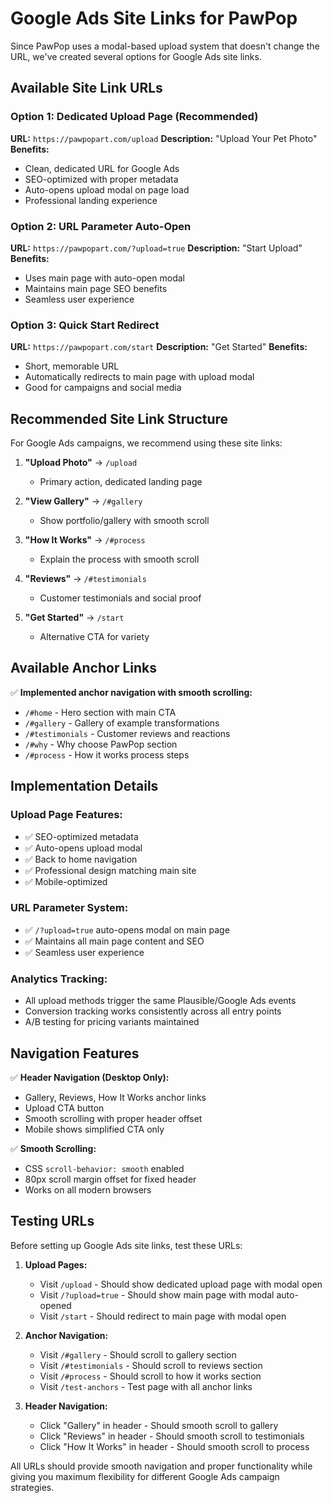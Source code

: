 # Google Ads Site Links for PawPop

Since PawPop uses a modal-based upload system that doesn't change the URL, we've created several options for Google Ads site links.

## Available Site Link URLs

### Option 1: Dedicated Upload Page (Recommended)
**URL:** `https://pawpopart.com/upload`
**Description:** "Upload Your Pet Photo"
**Benefits:**
- Clean, dedicated URL for Google Ads
- SEO-optimized with proper metadata
- Auto-opens upload modal on page load
- Professional landing experience

### Option 2: URL Parameter Auto-Open
**URL:** `https://pawpopart.com/?upload=true`
**Description:** "Start Upload"
**Benefits:**
- Uses main page with auto-open modal
- Maintains main page SEO benefits
- Seamless user experience

### Option 3: Quick Start Redirect
**URL:** `https://pawpopart.com/start`
**Description:** "Get Started"
**Benefits:**
- Short, memorable URL
- Automatically redirects to main page with upload modal
- Good for campaigns and social media

## Recommended Site Link Structure

For Google Ads campaigns, we recommend using these site links:

1. **"Upload Photo"** → `/upload`
   - Primary action, dedicated landing page
   
2. **"View Gallery"** → `/#gallery`
   - Show portfolio/gallery with smooth scroll
   
3. **"How It Works"** → `/#process`
   - Explain the process with smooth scroll
   
4. **"Reviews"** → `/#testimonials`
   - Customer testimonials and social proof

5. **"Get Started"** → `/start`
   - Alternative CTA for variety

## Available Anchor Links

✅ **Implemented anchor navigation with smooth scrolling:**

- `/#home` - Hero section with main CTA
- `/#gallery` - Gallery of example transformations  
- `/#testimonials` - Customer reviews and reactions
- `/#why` - Why choose PawPop section
- `/#process` - How it works process steps

## Implementation Details

### Upload Page Features:
- ✅ SEO-optimized metadata
- ✅ Auto-opens upload modal
- ✅ Back to home navigation
- ✅ Professional design matching main site
- ✅ Mobile-optimized

### URL Parameter System:
- ✅ `/?upload=true` auto-opens modal on main page
- ✅ Maintains all main page content and SEO
- ✅ Seamless user experience

### Analytics Tracking:
- All upload methods trigger the same Plausible/Google Ads events
- Conversion tracking works consistently across all entry points
- A/B testing for pricing variants maintained

## Navigation Features

✅ **Header Navigation (Desktop Only):**
- Gallery, Reviews, How It Works anchor links
- Upload CTA button
- Smooth scrolling with proper header offset
- Mobile shows simplified CTA only

✅ **Smooth Scrolling:**
- CSS `scroll-behavior: smooth` enabled
- 80px scroll margin offset for fixed header
- Works on all modern browsers

## Testing URLs

Before setting up Google Ads site links, test these URLs:

1. **Upload Pages:**
   - Visit `/upload` - Should show dedicated upload page with modal open
   - Visit `/?upload=true` - Should show main page with modal auto-opened
   - Visit `/start` - Should redirect to main page with modal open

2. **Anchor Navigation:**
   - Visit `/#gallery` - Should scroll to gallery section
   - Visit `/#testimonials` - Should scroll to reviews section  
   - Visit `/#process` - Should scroll to how it works section
   - Visit `/test-anchors` - Test page with all anchor links

3. **Header Navigation:**
   - Click "Gallery" in header - Should smooth scroll to gallery
   - Click "Reviews" in header - Should smooth scroll to testimonials
   - Click "How It Works" in header - Should smooth scroll to process

All URLs should provide smooth navigation and proper functionality while giving you maximum flexibility for different Google Ads campaign strategies.
